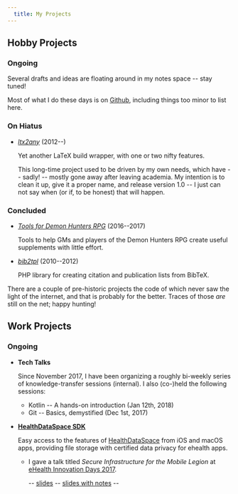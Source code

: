 ```yaml
---
  title: My Projects
---
```


## Hobby Projects

### Ongoing

Several drafts and ideas are floating around in my notes space -- stay tuned!

Most of what I do these days is on
    [Github](https://github.com/reitzig),
including things too minor to list here.

### On Hiatus

 * *[ltx2any](https://github.com/reitzig/ltx2any)*
    (2012--)
 
    Yet another LaTeX build wrapper, with one or two nifty features.
    
    This long-time project used to be driven by my own needs, which
    have -- sadly! -- mostly gone away after leaving academia.
    My intention is to clean it up, give it a proper name, and release
    version 1.0 -- I just can not say when (or if, to be honest) that 
    will happen.

### Concluded

 * *[Tools for Demon Hunters RPG](https://github.com/reitzig/dh-tools)*
    (2016--2017)
 
    Tools to help GMs and players of the Demon Hunters RPG create useful 
    supplements with little effort. 

 * *[bib2tpl](https://github.com/reitzig/bib2tpl)*
    (2010--2012)
 
    PHP library for creating citation and publication lists from BibTeX.
    
There are a couple of pre-historic projects the code of which never saw the 
light of the internet, and that is probably for the better.
Traces of those *are* still on the net; happy hunting!

## Work Projects

### Ongoing

 * **Tech Talks**
 
    Since November 2017, I have been organizing a roughly bi-weekly series of 
    knowledge-transfer sessions (internal).
    I also (co-)held the following sessions:
    
     * Kotlin -- A hands-on introduction (Jan 12th, 2018)
     * Git -- Basics, demystified (Dec 1st, 2017)

 * [**HealthDataSpace SDK**](https://sdk.healthdataspace.org)
 
    Easy access to the features of 
        [HealthDataSpace](https://app.healthdataspace.de) 
    from iOS and macOS apps, providing file storage with certified data 
    privacy for ehealth apps.
    
    - I gave a talk titled *Secure Infrastructure for the Mobile Legion*
      at
        [eHealth Innovation Days 2017](https://ehealth-innovation.net/history/ehealth-innovation-days-2017.html). 
        
      -- [slides](/assets/pdf/ehid2017.pdf) -- 
      [slides with notes](/assets/pdf/ehid2017-notes.pdf) -- 
